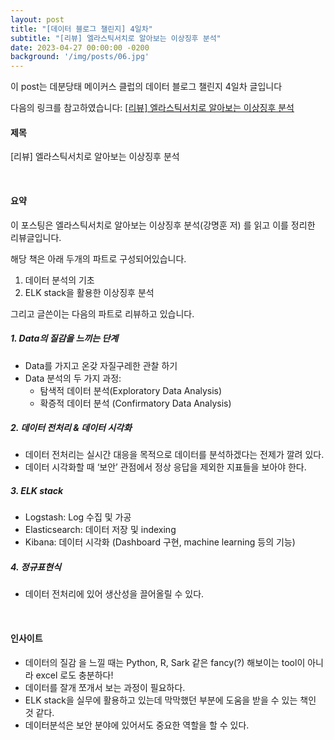 ```yaml
---
layout: post
title: "[데이터 블로그 챌린지] 4일차"
subtitle: "[리뷰] 엘라스틱서치로 알아보는 이상징후 분석"
date: 2023-04-27 00:00:00 -0200
background: '/img/posts/06.jpg'
---
```


이 post는 데분당태 메이커스 클럽의 데이터 블로그 챌린지 4일차 글입니다

다음의 링크를 참고하였습니다: [[리뷰] 엘라스틱서치로 알아보는 이상징후 분석](https://theorydb.github.io/review/2020/03/11/review-book-data-anomaly-detection/)

#### 제목

[리뷰] 엘라스틱서치로 알아보는 이상징후 분석

</br>

#### 요약
이 포스팅은 엘라스틱서치로 알아보는 이상징후 분석(강명훈 저) 를 읽고 이를 정리한 리뷰글입니다.

해당 책은 아래 두개의 파트로 구성되어있습니다.
1. 데이터 분석의 기초
2. ELK stack을 활용한 이상징후 분석

그리고 글쓴이는 다음의 파트로 리뷰하고 있습니다.

##### 1. Data의 질감을 느끼는 단계
- Data를 가지고 온갖 자질구레한 관찰 하기
- Data 분석의 두 가지 과정:
  - 탐색적 데이터 분석(Exploratory Data Analysis)
  - 확증적 데이터 분석 (Confirmatory Data Analysis)

##### 2. 데이터 전처리 & 데이터 시각화
- 데이터 전처리는 실시간 대응을 목적으로 데이터를 분석하겠다는 전제가 깔려 있다.
- 데이터 시각화할 때 ‘보안’ 관점에서 정상 응답을 제외한 지표들을 보아야 한다.

##### 3. ELK stack
- Logstash: Log 수집 및 가공
- Elasticsearch: 데이터 저장 및 indexing
- Kibana: 데이터 시각화 (Dashboard 구현, machine learning 등의 기능)

##### 4. 정규표현식
- 데이터 전처리에 있어 생산성을 끌어올릴 수 있다.
</br>

#### 인사이트
* 데이터의 질감 을 느낄 때는 Python, R, Sark 같은 fancy(?) 해보이는 tool이 아니라 excel 로도 충분하다!
* 데이터를 잘개 쪼개서 보는 과정이 필요하다.
* ELK stack을 실무에 활용하고 있는데 막막했던 부분에 도움을 받을 수 있는 책인 것 같다.
* 데이터분석은 보안 분야에 있어서도 중요한 역할을 할 수 있다.


